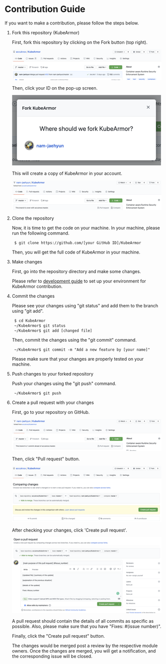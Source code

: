 # Contribution Guide

If you want to make a contribution, please follow the steps below.

1. Fork this repository \(KubeArmor\)

   First, fork this repository by clicking on the Fork button \(top right\).

   ![fork button](../.gitbook/assets/fork_button.png)  

   Then, click your ID on the pop-up screen.

   ![fork screen](../.gitbook/assets/fork_screen.png)  

   This will create a copy of KubeArmor in your account.

   ![fork repo](../.gitbook/assets/forked_repo.png)  

2. Clone the repository

   Now, it is time to get the code on your machine. In your machine, please run the following command.

   ```text
    $ git clone https://github.com/[your GitHub ID]/KubeArmor
   ```

   Then, you will get the full code of KubeArmor in your machine.  

3. Make changes

   First, go into the repository directory and make some changes.

   Please refer to [development guide](development_guide.md) to set up your environment for KubeArmor contribution.  

4. Commit the changes

   Please see your changes using "git status" and add them to the branch using "git add".

   ```text
    $ cd KubeArmor
    ~/KubeArmor$ git status
    ~/KubeArmor$ git add [changed file]
   ```

   Then, commit the changes using the "git commit" command.

   ```text
    ~/KubeArmor$ git commit -m "Add a new feature by [your name]"
   ```

   Please make sure that your changes are properly tested on your machine.  

5. Push changes to your forked repository

   Push your changes using the "git push" command.

   ```text
    ~/KubeArmor$ git push
   ```

6. Create a pull request with your changes

   First, go to your repository on GitHub.

   ![commit ahead](../.gitbook/assets/commit_ahead.png)  

   Then, click "Pull request" button.

   ![after pull request](../.gitbook/assets/after_pull_request.png)  

   After checking your changes, click 'Create pull request'.

   ![open pull request](../.gitbook/assets/open_pull_request.png)  

   A pull request should contain the details of all commits as specific as possible. Also, please make sure that you have "Fixes: \#\(issue number\)".  

   Finally, click the "Create pull request" button.

   The changes would be merged post a review by the respective module owners. Once the changes are merged, you will get a notification, and the corresponding issue will be closed.
